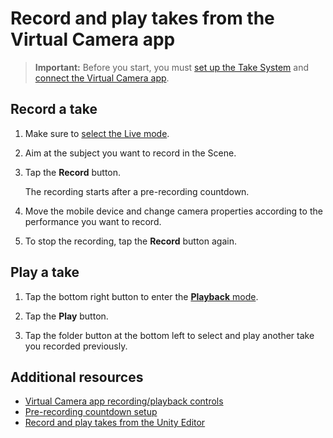 # Record and play takes from the Virtual Camera app

>**Important:** Before you start, you must [set up the Take System](take-system.md) and [connect the Virtual Camera app](connection-device.md).

## Record a take

1. Make sure to [select the Live mode](virtual-camera-app-ui-recplay.md).

2. Aim at the subject you want to record in the Scene.

3. Tap the **Record** button.  

   The recording starts after a pre-recording countdown.

4. Move the mobile device and change camera properties according to the performance you want to record.

5. To stop the recording, tap the **Record** button again.

## Play a take

1. Tap the bottom right button to enter the [**Playback** mode](virtual-camera-app-ui-recplay.md#playback-mode-interface).

2. Tap the **Play** button.

3. Tap the folder button at the bottom left to select and play another take you recorded previously.

## Additional resources

* [Virtual Camera app recording/playback controls](virtual-camera-app-ui-recplay.md)
* [Pre-recording countdown setup](virtual-camera-app-ui-settings.md#recording-countdown)
* [Record and play takes from the Unity Editor](take-system-recording.md)
